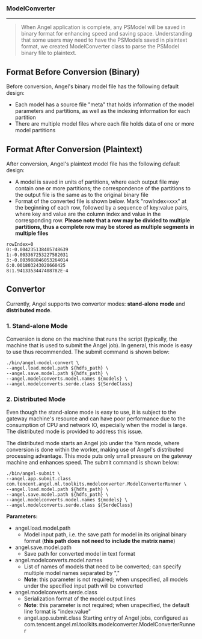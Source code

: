 ### ModelConverter

---

> When Angel application is complete, any PSModel will be saved in binary format for enhancing speed and saving space. Understanding that some users may need to have the PSModels saved in plaintext format, we created ModelConverter class to parse the PSModel binary file to plaintext.

## Format Before Conversion (Binary)

Before conversion, Angel's binary model file has the following default design:

* Each model has a source file "meta" that holds information of the model parameters and partitions, as well as the indexing information for each partition
* There are multiple model files where each file holds data of one or more model partitions

## Format After Conversion (Plaintext)

After conversion, Angel's plaintext model file has the following default design:

* A model is saved in units of partitions, where each output file may contain one or more partitions; the correspondence of the partitions to the output file is the same as to the original binary file
* Format of the converted file is shown below. Mark "rowIndex=xxx" at the beginning of each row, followed by a sequence of key:value pairs, where key and value are the column index and value in the corresponding row. **Please note that a row may be divided to multiple partitions, thus a complete row may be stored as multiple segments in multiple files**

```
rowIndex=0
0:-0.004235138405748639
1:-0.003367253227582031
3:-0.003988846053264014
6:0.001803243020660425
8:1.9413353447408782E-4
```

## Convertor

Currently, Angel supports two convertor modes: **stand-alone mode** and **distributed mode**. 

### 1. Stand-alone Mode

Conversion is done on the machine that runs the script (typically, the machine that is used to submit the Angel job). In general, this mode is easy to use thus recommended. The submit command is shown below:

```bsh
./bin/angel-model-convert \
--angel.load.model.path ${hdfs_path} \
--angel.save.model.path ${hdfs_path} \
--angel.modelconverts.model.names ${models} \
--angel.modelconverts.serde.class ${SerdeClass}
```

### 2. Distributed Mode

Even though the stand-alone mode is easy to use, it is subject to the gateway machine's resource and can have poor performance due to the consumption of CPU and network IO, especially when the model is large. The distributed mode is provided to address this issue.

The distributed mode starts an Angel job under the Yarn mode, where conversion is done within the worker, making use of Angel's distributed processing advantage. This mode puts only small pressure on the gateway machine and enhances speed. The submit command is shown below: 

```bsh
./bin/angel-submit \
--angel.app.submit.class com.tencent.angel.ml.toolkits.modelconverter.ModelConverterRunner \
--angel.load.model.path ${hdfs_path} \
--angel.save.model.path ${hdfs_path} \
--angel.modelconverts.model.names ${models} \
--angel.modelconverts.serde.class ${SerdeClass}
```

**Parameters:**

* angel.load.model.path  
	* Model input path, i.e. the save path for model in its original binary format (**this path does not need to include the matrix name**)
* angel.save.model.path   
	* Save path for converted model in text format
* angel.modelconverts.model.names   
	* List of names of models that need to be converted; can specify multiple model names separated by ","
	* **Note**: this parameter is not required; when unspecified, all models under the specified input path will be converted
* angel.modelconverts.serde.class
	* Serialization format of the model output lines
	* **Note**: this parameter is not required; when unspecified, the default line format is "index:value"
    * angel.app.submit.class 
      Starting entry of Angel jobs, configured as com.tencent.angel.ml.toolkits.modelconverter.ModelConverterRunner


